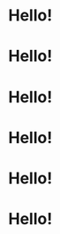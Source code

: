 <stellar-slides id="example-slides" effect="slide">
  <stellar-slide>
    <stellar-card>
      <copy-wrap>
        <h1 class="flex white items-center"><ion-icon name="rocket" class="db mr4 mt1"></ion-icon>Hello!</h1>
      </copy-wrap>
    <stellar-starscape></stellar-starscape>
    </stellar-card>
  </stellar-slide>
  <stellar-slide>
    <stellar-card>
      <copy-wrap>
        <h1 class="flex white items-center"><stellar-avatar name="William M. Riley" shape="star" class="db mr4 mt1"></stellar-avatar>Hello!</h1>
      </copy-wrap>
    <stellar-starscape></stellar-starscape>
    </stellar-card>
  </stellar-slide>
  <stellar-slide>
    <stellar-card>
      <copy-wrap>
        <h1 class="flex white items-center"><ion-icon name="rocket" class="db mr4 mt1"></ion-icon>Hello!</h1>
      </copy-wrap>
    <stellar-starscape></stellar-starscape>
    </stellar-card>
  </stellar-slide>
  <stellar-slide>
    <stellar-card>
      <copy-wrap>
        <h1 class="flex white items-center"><ion-icon name="rocket" class="db mr4 mt1"></ion-icon>Hello!</h1>
      </copy-wrap>
    <stellar-starscape></stellar-starscape>
    </stellar-card>
  </stellar-slide>
  <stellar-slide>
    <stellar-card>
      <copy-wrap>
        <h1 class="flex white items-center"><ion-icon name="rocket" class="db mr4 mt1"></ion-icon>Hello!</h1>
      </copy-wrap>
    <stellar-starscape></stellar-starscape>
    </stellar-card>
  </stellar-slide>
  <stellar-slide>
    <stellar-card>
      <copy-wrap>
        <h1 class="flex white items-center"><ion-icon name="rocket" class="db mr4 mt1"></ion-icon>Hello!</h1>
      </copy-wrap>
    <stellar-starscape></stellar-starscape>
    </stellar-card>
  </stellar-slide>
</stellar-slides>
